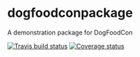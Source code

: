 # dogfoodconpackage
A demonstration package for DogFoodCon

[![Travis build status](https://travis-ci.org/bertcarnell/dogfoodconpackage.svg?branch=master)](https://travis-ci.org/bertcarnell/dogfoodconpackage)
[![Coverage status](https://codecov.io/gh/bertcarnell/dogfoodconpackage/branch/master/graph/badge.svg)](https://codecov.io/github/bertcarnell/dogfoodconpackage?branch=master)
